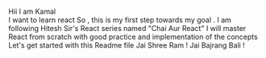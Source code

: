 Hii I am Kamal  
I want to learn react
So , this is my first step towards my goal .
I am following Hitesh Sir's React series named "Chai Aur React"
I will master React from scratch with good practice and implementation of the concepts
Let's get started with this Readme file
Jai Shree Ram !
Jai Bajrang Bali !
